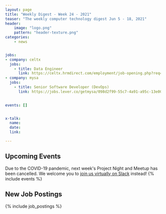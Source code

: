 ```yaml
---
layout: page
title: "Weekly Digest - Week 24 - 2021"
teaser: "The weekly computer technology digest Jun 5 - 18, 2021"
header:
    image: "logo.png"
    pattern: "header-texture.png"
categories:
    - news


jobs:
- company: celtx
  jobs:
    - title: Data Engineer
      link: https://celtx.hrmdirect.com/employment/job-opening.php?req=1640237
- company: mysa
  jobs:
    - title: Senior Software Developer (DevOps)
      link: https://jobs.lever.co/getmysa/098d2f99-55c7-4a91-a95c-13e00c62c4d8
 

events: []


x-talk:
  name:
  date:
  link:

---
```


## Upcoming Events
Due to the COVID-19 pandemic, next week's Project Night and Meetup has been cancelled. We welcome you to [join us virtually on Slack](https://join.slack.com/t/ctsnl/shared_invite/enQtNzE5Mzc1OTA3ODI2LTdhODg1ZTQ4YTMwNDRkYzI2OWZjOTZmYWZjNjA3N2QzMTRiZWEyNmI0MTRmYjNjMDFhZGUxNzlhY2I5YjEwMTk) instead!
{% include events %}

## New Job Postings
{% include job_postings %}
